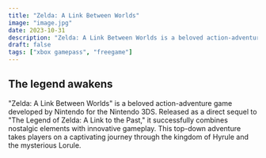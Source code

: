 ```yaml
---
title: "Zelda: A Link Between Worlds"
image: "image.jpg"
date: 2023-10-31
description: "Zelda: A Link Between Worlds is a beloved action-adventure game developed by Nintendo..."
draft: false
tags: ["xbox gamepass", "freegame"]
---
```


## The legend awakens

"Zelda: A Link Between Worlds" is a beloved action-adventure game developed by Nintendo for the Nintendo 3DS. Released as a direct sequel to "The Legend of Zelda: A Link to the Past," it successfully combines nostalgic elements with innovative gameplay. This top-down adventure takes players on a captivating journey through the kingdom of Hyrule and the mysterious Lorule.
